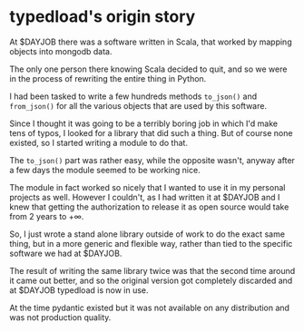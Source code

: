typedload's origin story
========================

At $DAYJOB there was a software written in Scala, that worked by mapping objects into mongodb data.

The only one person there knowing Scala decided to quit, and so we were in the process of rewriting the entire thing in Python.

I had been tasked to write a few hundreds methods `to_json()` and `from_json()` for all the various objects that are used by this software.

Since I thought it was going to be a terribly boring job in which I'd make tens of typos, I looked for a library that did such a thing. But of course none existed, so I started writing a module to do that.

The `to_json()` part was rather easy, while the opposite wasn't, anyway after a few days the module seemed to be working nice.

The module in fact worked so nicely that I wanted to use it in my personal projects as well. However I couldn't, as I had written it at $DAYJOB and I knew that getting the authorization to release it as open source would take from 2 years to +∞.

So, I just wrote a stand alone library outside of work to do the exact same thing, but in a more generic and flexible way, rather than tied to the specific software we had at $DAYJOB.

The result of writing the same library twice was that the second time around it came out better, and so the original version got completely discarded and at $DAYJOB typedload is now in use.

At the time pydantic existed but it was not available on any distribution and was not production quality.
